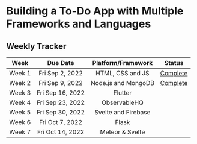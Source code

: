 # Building a To-Do App with Multiple Frameworks and Languages

## Weekly Tracker
|  Week  |     Due Date     |     Platform/Framework    |                         Status                        |
|:------:|:----------------:|:-------------------------:|:-----------------------------------------------------:|
| Week 1 |  Fri Sep 2, 2022 |      HTML, CSS and JS     | [Complete](https://github.com/ekassos/to-do-app-html) |
| Week 2 |  Fri Sep 9, 2022 |    Node.js and MongoDB    | [Complete](https://github.com/ekassos/to-do-app-Node.js-MongoDB) |                                                      
| Week 3 | Fri Sep 16, 2022 |          Flutter          |                                                       |
| Week 4 | Fri Sep 23, 2022 |        ObservableHQ       |                                                       |
| Week 5 | Fri Sep 30, 2022 |    Svelte and Firebase    |                                                       |
| Week 6 |  Fri Oct 7, 2022 |           Flask           |                                                       |
| Week 7 | Fri Oct 14, 2022 |      Meteor & Svelte      |                                                       |
